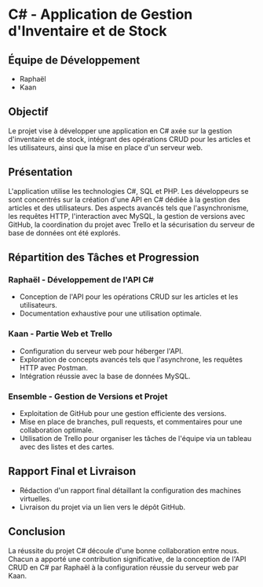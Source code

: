 # C# - Application de Gestion d'Inventaire et de Stock

## Équipe de Développement
- Raphaël
- Kaan

## Objectif
Le projet vise à développer une application en C# axée sur la gestion d'inventaire et de stock, intégrant des opérations CRUD pour les articles et les utilisateurs, ainsi que la mise en place d'un serveur web.

## Présentation
L'application utilise les technologies C#, SQL et PHP. Les développeurs se sont concentrés sur la création d'une API en C# dédiée à la gestion des articles et des utilisateurs. Des aspects avancés tels que l'asynchronisme, les requêtes HTTP, l'interaction avec MySQL, la gestion de versions avec GitHub, la coordination du projet avec Trello et la sécurisation du serveur de base de données ont été explorés.

## Répartition des Tâches et Progression

### Raphaël - Développement de l'API C#
- Conception de l'API pour les opérations CRUD sur les articles et les utilisateurs.
- Documentation exhaustive pour une utilisation optimale.

### Kaan - Partie Web et Trello
- Configuration du serveur web pour héberger l'API.
- Exploration de concepts avancés tels que l'asynchrone, les requêtes HTTP avec Postman.
- Intégration réussie avec la base de données MySQL.

### Ensemble - Gestion de Versions et Projet
- Exploitation de GitHub pour une gestion efficiente des versions.
- Mise en place de branches, pull requests, et commentaires pour une collaboration optimale.
- Utilisation de Trello pour organiser les tâches de l'équipe via un tableau avec des listes et des cartes.

## Rapport Final et Livraison
- Rédaction d'un rapport final détaillant la configuration des machines virtuelles.
- Livraison du projet via un lien vers le dépôt GitHub.

## Conclusion
La réussite du projet C# découle d'une bonne collaboration entre nous. Chacun a apporté une contribution significative, de la conception de l'API CRUD en C# par Raphaël à la configuration réussie du serveur web par Kaan.
